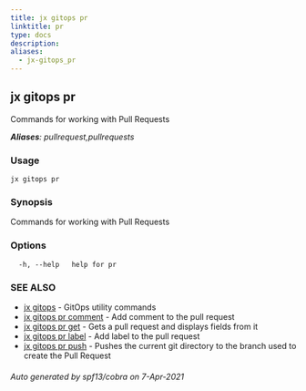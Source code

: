 ```yaml
---
title: jx gitops pr
linktitle: pr
type: docs
description: 
aliases:
  - jx-gitops_pr
---
```


## jx gitops pr

Commands for working with Pull Requests

***Aliases**: pullrequest,pullrequests*

### Usage

```
jx gitops pr
```

### Synopsis

Commands for working with Pull Requests

### Options

```
  -h, --help   help for pr
```

### SEE ALSO

* [jx gitops](..)	 - GitOps utility commands
* [jx gitops pr comment](jx-gitops_pr_comment)	 - Add comment to the pull request
* [jx gitops pr get](jx-gitops_pr_get)	 - Gets a pull request and displays fields from it
* [jx gitops pr label](jx-gitops_pr_label)	 - Add label to the pull request
* [jx gitops pr push](jx-gitops_pr_push)	 - Pushes the current git directory to the branch used to create the Pull Request

###### Auto generated by spf13/cobra on 7-Apr-2021
